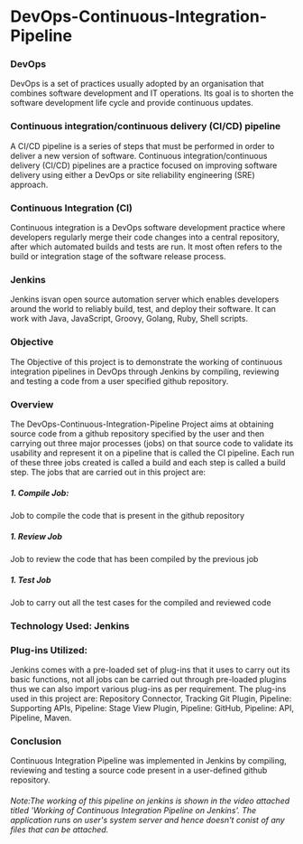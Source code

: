 # DevOps-Continuous-Integration-Pipeline 

### DevOps
DevOps is a set of practices usually adopted by an organisation that combines software development and IT operations. Its goal is to shorten the software development life cycle and provide continuous updates.

### Continuous integration/continuous delivery (CI/CD) pipeline
A CI/CD pipeline is a series of steps that must be performed in order to deliver a new version of software. Continuous integration/continuous delivery (CI/CD) pipelines are a practice focused on improving software delivery using either a DevOps or site reliability engineering (SRE) approach.

### Continuous Integration (CI)
Continuous integration is a DevOps software development practice where developers regularly merge their code changes into a central repository, after which automated builds and tests are run. It most often refers to the build or integration stage of the software release process.

### Jenkins
Jenkins isvan open source automation server which enables developers around the world to reliably build, test, and deploy their software. It can work with Java, JavaScript, Groovy, Golang, Ruby, Shell scripts.

### Objective
The Objective of this project is to demonstrate the working of continuous integration pipelines in DevOps through Jenkins by compiling, reviewing and testing a code from a user specified github repository.

### Overview
The DevOps-Continuous-Integration-Pipeline Project aims at obtaining source code from a github repository specified by the user and then carrying out three major processes (jobs) on that source code to validate its usability and represent it on a pipeline that is called the CI pipeline. Each run of these three jobs created is called a build and each step is called a build step. The jobs that are carried out in this project are:  
##### 1. Compile Job:
Job to compile the code that is present in the github repository
##### 1. Review Job
Job to review the code that has been compiled by the previous job
##### 1. Test Job
Job to carry out all the test cases for the compiled and reviewed code  

### Technology Used: Jenkins

### Plug-ins Utilized:
Jenkins comes with a pre-loaded set of plug-ins that it uses to carry out its basic functions, not all jobs can be carried out through pre-loaded plugins thus we can also import various plug-ins as per requirement. The plug-ins used in this project are: Repository Connector, Tracking Git Plugin, Pipeline: Supporting APIs, Pipeline: Stage View Plugin, Pipeline: GitHub, Pipeline: API, Pipeline, Maven.

### Conclusion
Continuous Integration Pipeline was implemented in Jenkins by compiling, reviewing and testing a source code present in a user-defined github repository.

###### Note:The working of this pipeline on jenkins is shown in the video attached titled 'Working of Continuous Integration Pipeline on Jenkins'. The application runs on user's system server and hence doesn't conist of any files that can be attached.






